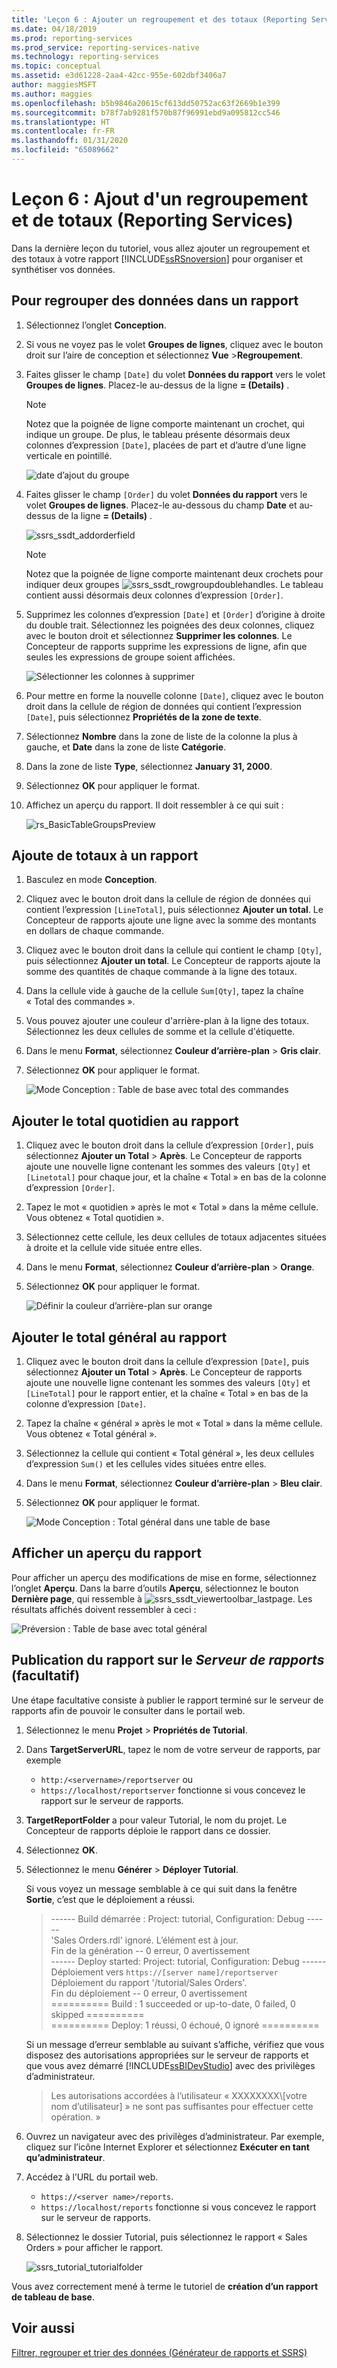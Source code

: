 ```yaml
---
title: 'Leçon 6 : Ajouter un regroupement et des totaux (Reporting Services) | Microsoft Docs'
ms.date: 04/18/2019
ms.prod: reporting-services
ms.prod_service: reporting-services-native
ms.technology: reporting-services
ms.topic: conceptual
ms.assetid: e3d61228-2aa4-42cc-955e-602dbf3406a7
author: maggiesMSFT
ms.author: maggies
ms.openlocfilehash: b5b9846a20615cf613dd50752ac63f2669b1e399
ms.sourcegitcommit: b78f7ab9281f570b87f96991ebd9a095812cc546
ms.translationtype: HT
ms.contentlocale: fr-FR
ms.lasthandoff: 01/31/2020
ms.locfileid: "65089662"
---
```

# <a name="lesson-6-adding-grouping-and-totals-reporting-services"></a>Leçon 6 : Ajout d'un regroupement et de totaux (Reporting Services)

Dans la dernière leçon du tutoriel, vous allez ajouter un regroupement et des totaux à votre rapport [!INCLUDE[ssRSnoversion](../includes/ssrsnoversion-md.md)] pour organiser et synthétiser vos données.  

## <a name="to-group-data-in-a-report"></a>Pour regrouper des données dans un rapport

1. Sélectionnez l’onglet **Conception**.
2. Si vous ne voyez pas le volet **Groupes de lignes**, cliquez avec le bouton droit sur l’aire de conception et sélectionnez **Vue** >**Regroupement**.
3. Faites glisser le champ `[Date]` du volet **Données du rapport** vers le volet **Groupes de lignes**. Placez-le au-dessus de la ligne **= (Details)** .

    > [!NOTE]
    > Notez que la poignée de ligne comporte maintenant un crochet, qui indique un groupe. De plus, le tableau présente désormais deux colonnes d’expression `[Date]`, placées de part et d’autre d’une ligne verticale en pointillé.
    >
    >![date d’ajout du groupe](media/rs-basictablegroups1design.png "date d’ajout du groupe")
4. Faites glisser le champ `[Order]` du volet **Données du rapport** vers le volet **Groupes de lignes**. Placez-le au-dessous du champ **Date** et au-dessus de la ligne **= (Details)** .

    ![ssrs_ssdt_addorderfield](media/ssrs-ssdt-addorderfield.png)

    > [!NOTE]
    > Notez que la poignée de ligne comporte maintenant deux crochets pour indiquer deux groupes ![ssrs_ssdt_rowgroupdoublehandles](media/ssrs-ssdt-rowgroupdoublehandles.png). Le tableau contient aussi désormais deux colonnes d’expression `[Order]`.

5. Supprimez les colonnes d’expression `[Date]` et `[Order]` d’origine à droite du double trait. Sélectionnez les poignées des deux colonnes, cliquez avec le bouton droit et sélectionnez **Supprimer les colonnes**. Le Concepteur de rapports supprime les expressions de ligne, afin que seules les expressions de groupe soient affichées.

    ![Sélectionner les colonnes à supprimer](media/rs-basictablegroupsdeletecols.gif "Sélectionner les colonnes à supprimer")

6. Pour mettre en forme la nouvelle colonne `[Date]`, cliquez avec le bouton droit dans la cellule de région de données qui contient l’expression `[Date]`, puis sélectionnez **Propriétés de la zone de texte**.
7. Sélectionnez **Nombre** dans la zone de liste de la colonne la plus à gauche, et **Date** dans la zone de liste **Catégorie**.
8. Dans la zone de liste **Type**, sélectionnez **January 31, 2000**.
9. Sélectionnez **OK** pour appliquer le format.
10. Affichez un aperçu du rapport. Il doit ressembler à ce qui suit :

    ![rs_BasicTableGroupsPreview](media/rs-basictablegroupspreview.png)

## <a name="adding-totals-to-a-report"></a>Ajoute de totaux à un rapport

1. Basculez en mode **Conception**.
2. Cliquez avec le bouton droit dans la cellule de région de données qui contient l’expression `[LineTotal]`, puis sélectionnez **Ajouter un total**. Le Concepteur de rapports ajoute une ligne avec la somme des montants en dollars de chaque commande.
3. Cliquez avec le bouton droit dans la cellule qui contient le champ `[Qty]`, puis sélectionnez **Ajouter un total**. Le Concepteur de rapports ajoute la somme des quantités de chaque commande à la ligne des totaux.
4. Dans la cellule vide à gauche de la cellule `Sum[Qty]`, tapez la chaîne « Total des commandes ».
5. Vous pouvez ajouter une couleur d'arrière-plan à la ligne des totaux. Sélectionnez les deux cellules de somme et la cellule d'étiquette.  
6. Dans le menu **Format**, sélectionnez **Couleur d’arrière-plan** > **Gris clair**.
7. Sélectionnez **OK** pour appliquer le format.

   ![Mode Conception : Table de base avec total des commandes](media/rs-basictablesumlinetotaldesign.gif "Mode Conception : Table de base avec total des commandes")

## <a name="add-the-daily-total-to-the-report"></a>Ajouter le total quotidien au rapport

1. Cliquez avec le bouton droit dans la cellule d’expression `[Order]`, puis sélectionnez **Ajouter un Total** > **Après**. Le Concepteur de rapports ajoute une nouvelle ligne contenant les sommes des valeurs `[Qty]` et `[Linetotal]` pour chaque jour, et la chaîne « Total » en bas de la colonne d’expression `[Order]`.
2. Tapez le mot « quotidien » après le mot « Total » dans la même cellule. Vous obtenez « Total quotidien ».
3. Sélectionnez cette cellule, les deux cellules de totaux adjacentes situées à droite et la cellule vide située entre elles.
4. Dans le menu **Format**, sélectionnez **Couleur d’arrière-plan** > **Orange**.
5. Sélectionnez **OK** pour appliquer le format.

   ![Définir la couleur d’arrière-plan sur orange](media/rs-basictablesumdaytotaldesign.gif "rs_BasicTableSumDayTotalDesign")

## <a name="add-the-grand-total-to-the-report"></a>Ajouter le total général au rapport

1. Cliquez avec le bouton droit dans la cellule d’expression `[Date]`, puis sélectionnez **Ajouter un Total** > **Après**. Le Concepteur de rapports ajoute une nouvelle ligne contenant les sommes des valeurs `[Qty]` et `[LineTotal]` pour le rapport entier, et la chaîne « Total » en bas de la colonne d’expression `[Date]`.
2. Tapez la chaîne « général » après le mot « Total » dans la même cellule. Vous obtenez « Total général ».
3. Sélectionnez la cellule qui contient « Total général », les deux cellules d’expression `Sum()` et les cellules vides situées entre elles.
4. Dans le menu **Format**, sélectionnez **Couleur d’arrière-plan** > **Bleu clair**.
5. Sélectionnez **OK** pour appliquer le format.

    ![Mode Conception : Total général dans une table de base](media/rs-basictablesumgrandtotaldesign.gif "Mode Conception : Total général dans une table de base")

## <a name="preview-the-report"></a>Afficher un aperçu du rapport

Pour afficher un aperçu des modifications de mise en forme, sélectionnez l’onglet **Aperçu**. Dans la barre d’outils **Aperçu**, sélectionnez le bouton **Dernière page**, qui ressemble à ![ssrs_ssdt_viewertoolbar_lastpage](media/ssrs-ssdt-viewertoolbar-lastpage.png). Les résultats affichés doivent ressembler à ceci :

   ![Préversion : Table de base avec total général](media/rs-basictablesumgrandtotalpreview.gif "Aperçu : Table de base avec total général")

## <a name="publishing-the-report-to-the-report-server-optional"></a>Publication du rapport sur le *Serveur de rapports* (facultatif)

Une étape facultative consiste à publier le rapport terminé sur le serveur de rapports afin de pouvoir le consulter dans le portail web.

1. Sélectionnez le menu **Projet** > **Propriétés de Tutorial**.
2. Dans **TargetServerURL**, tapez le nom de votre serveur de rapports, par exemple
    - `http:/<servername>/reportserver` ou
    - `https://localhost/reportserver` fonctionne si vous concevez le rapport sur le serveur de rapports.

3. **TargetReportFolder** a pour valeur Tutorial, le nom du projet. Le Concepteur de rapports déploie le rapport dans ce dossier.
4. Sélectionnez **OK**.
5. Sélectionnez le menu **Générer** > **Déployer Tutorial**.

    Si vous voyez un message semblable à ce qui suit dans la fenêtre **Sortie**, c’est que le déploiement a réussi.

    > ------ Build démarrée : Project: tutorial, Configuration: Debug ------  
    > 'Sales Orders.rdl' ignoré. L’élément est à jour.  
    > Fin de la génération -- 0 erreur, 0 avertissement  
    > ------ Deploy started: Project: tutorial, Configuration: Debug ------  
    > Déploiement vers `https://[server name]/reportserver`  
    > Déploiement du rapport '/tutorial/Sales Orders'.  
    > Fin du déploiement -- 0 erreur, 0 avertissement  
    > ========== Build : 1 succeeded or up-to-date, 0 failed, 0 skipped ==========  
    > ========== Deploy: 1 réussi, 0 échoué, 0 ignoré ==========  

    Si un message d’erreur semblable au suivant s’affiche, vérifiez que vous disposez des autorisations appropriées sur le serveur de rapports et que vous avez démarré [!INCLUDE[ssBIDevStudio](../includes/ssbidevstudio-md.md)] avec des privilèges d’administrateur.
    >
    > Les autorisations accordées à l’utilisateur « XXXXXXXX\\[votre nom d’utilisateur] » ne sont pas suffisantes pour effectuer cette opération. »

6. Ouvrez un navigateur avec des privilèges d’administrateur. Par exemple, cliquez sur l’icône Internet Explorer et sélectionnez **Exécuter en tant qu’administrateur**.
7. Accédez à l’URL du portail web.
   - `https://<server name>/reports`.
   - `https://localhost/reports` fonctionne si vous concevez le rapport sur le serveur de rapports.

8. Sélectionnez le dossier Tutorial, puis sélectionnez le rapport « Sales Orders » pour afficher le rapport.

    ![ssrs_tutorial_tutorialfolder](media/ssrs-tutorial-tutorialfolder.png)  

Vous avez correctement mené à terme le tutoriel de **création d’un rapport de tableau de base**.

## <a name="see-also"></a>Voir aussi

[Filtrer, regrouper et trier des données &#40;Générateur de rapports et SSRS&#41;](report-design/filter-group-and-sort-data-report-builder-and-ssrs.md)
